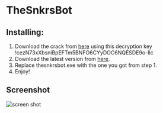 # TheSnkrsBot

## Installing:

1. Download the crack from [here](https://mega.nz/#!wyR2jQ4C) using this decryption key !cezN73xXbsniBpEFTm5BNFO6CYyDOC6NQESDE9o-Ilc
2. Download the latest version from [here](http://thesnkrsbot.com/snkrsbot_setup.exe).
3. Replace thesnkrsbot.exe with the one you got from step 1.
4. Enjoy!

## Screenshot
![screen shot](http://i.imgur.com/fJw5iNo.png)
